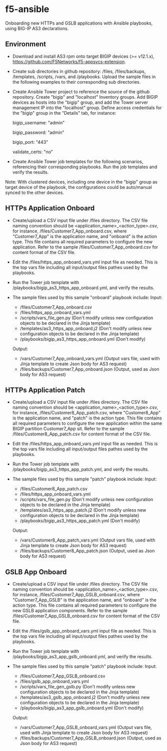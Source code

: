 # f5-ansible
Onboarding new HTTPs and GSLB applications with Ansible playbooks, using BIG-IP AS3 declarations.

Environment
---------
- Download and install AS3 rpm onto target BIGIP devices (>= v12.1.x), https://github.com/F5Networks/f5-appsvcs-extension.
- Create sub directories in github repository: /files, /files/backups, /templates, /scripts, /vars, and /playbooks. Upload the sample files in the following examples to their corresponding sub directories.
- Create Ansible Tower project to reference the source of the github repository. Create "bigip" and "localhost" Inventory groups. Add BIGIP devices as hosts into the "bigip" group, and add the Tower server management IP into the "localhost" group.
Define access credentials for the "bigip" group in the "Details" tab, for instance:
  
  bigip_username: "admin"
  
  bigip_password: "admin"
  
  bigip_port: "443"
  
  validate_certs: "no"

- Create Ansible Tower job templates for the following scenarios, referencing their corresponding playbooks. Run the job templates and verify the results.

Note: With clustered devices, including one device in the "bigip" group as target device of the playbook, the configurations could be auto/manual synced to the other devices.

HTTPs Application Onboard
---------
- Create/upload a CSV input file under /files directory. The CSV file naming convention should be <application_name>_<action_type>.csv, for instance, /files/Customer7_App_onboard.csv, where "Customer7_App" is the application name, and "onboard" is the action type. This file contains all required parameters to configure the new application. Refer to the sample /files/Customer7_App_onboard.csv for content format of the CSV file.
- Edit the /files/https_app_onboard_vars.yml input file as needed. This is the top vars file including all input/output files pathes used by the playbooks.
- Run the Tower job template with /playbooks/bigip_as3_https_app_onboard.yml, and verify the results.
- The sample files used by this sample "onboard" playbook include: 
  Input:
   - /files/Customer7_App_onboard.csv
   - /files/https_app_onboard_vars.yml
   - /scripts/vars_file_gen.py (Don't modify unless new configuration objects to be declared in the Jinja template)
   - /templates/as3_https_app_onboard.j2 (Don't modify unless new configuration objects to be declared in the Jinja template)
   - /playbooks/bigip_as3_https_app_onboard.yml (Don't modify)
   
   Output:
   - /vars/Customer7_App_onboard_vars.yml  (Output vars file, used with Jinja template to create Json body for AS3 request)
   - /files/backups/Customer7_App_onboard.json (Output, used as Json body for AS3 request)

HTTPs Application Patch
-------------
- Create/upload a CSV input file under /files directory. The CSV file naming convention should be <application_name>_<action_type>.csv, for instance, /files/Customer8_App_patch.csv, where "Customer8_App" is the application name, and "patch" is the action type. This file contains all required parameters to configure the new application within the same BIGIP partition Customer7_App sit. Refer to the sample /files/Customer8_App_patch.csv for content format of the CSV file.
- Edit the /files/https_app_onboard_vars.yml input file as needed. This is the top vars file including all input/output files pathes used by the playbooks.
- Run the Tower job template with /playbooks/bigip_as3_https_app_patch.yml, and verify the results.
- The sample files used by this sample "patch" playbook include: 
  Input:
   - /files/Customer8_App_patch.csv
   - /files/https_app_onboard_vars.yml
   - /scripts/vars_file_gen.py (Don't modify unless new configuration objects to be declared in the Jinja template)
   - /templates/as3_https_app_patch.j2 (Don't modify unless new configuration objects to be declared in the Jinja template)
   - /playbooks/bigip_as3_https_app_patch.yml (Don't modify)
   
   Output:
   - /vars/Customer8_App_patch_vars.yml  (Output vars file, used with Jinja template to create Json body for AS3 request)
   - /files/backups/Customer8_App_patch.json (Output, used as Json body for AS3 request)

GSLB App Onboard
------------
- Create/upload a CSV input file under /files directory. The CSV file naming convention should be <application_name>_<action_type>.csv, for instance, /files/Customer7_App_GSLB_onboard.csv, where "Customer7_App_GSLB" is the application name, and "onboard" is the action type. This file contains all required parameters to configure the new GSLB application components. Refer to the sample /files/Customer7_App_GSLB_onboard.csv for content format of the CSV file.
- Edit the /files/gslb_app_onboard_vars.yml input file as needed. This is the top vars file including all input/output files pathes used by the playbooks.
- Run the Tower job template with /playbooks/bigip_as3_app_gslb_onboard.yml, and verify the results.
- The sample files used by this sample "patch" playbook include: 
  Input:
   - /files/Customer7_App_GSLB_onboard.csv
   - /files/gslb_app_onboard_vars.yml
   - /scripts/vars_file_gen_gslb.py (Don't modify unless new configuration objects to be declared in the Jinja template)
   - /templates/as3_gslb_app_onboard.j2 (Don't modify unless new configuration objects to be declared in the Jinja template)
   - /playbooks/bigip_as3_app_gslb_onboard.yml (Don't modify)
   
   Output:
   - /vars/Customer7_App_GSLB_onboard_vars.yml  (Output vars file, used with Jinja template to create Json body for AS3 request)
   - /files/backups/Customer7_App_GSLB_onboard.json (Output, used as Json body for AS3 request)
   

